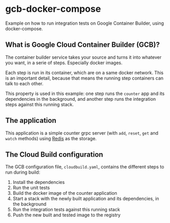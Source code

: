 # gcb-docker-compose

Example on how to run integration tests on Google Container Builder, using
docker-compose.

## What is Google Cloud Container Builder (GCB)?

The container builder service takes your source and turns it into whatever you
want, in a serie of steps. Especially docker images.

Each step is run in its container, which are on a same docker network. This is
an important detail, because that means the running step containers can talk
to each other.

This property is used in this example: one step runs the `counter` app and its
dependencies in the background, and another step runs the integration steps
against this running stack.

## The application

This application is a simple counter grpc server (with `add`, `reset`,
`get` and `watch` methods) using [Redis](https://redis.io/) as the storage.

## The Cloud Build configuration

The GCB configuration file, `cloudbuild.yaml`, contains the different steps to
run during build:
1. Install the dependencies
1. Run the unit tests
1. Build the docker image of the counter application
1. Start a stack with the newly built application and its dependencies, in the
background
1. Run the integration tests against this running stack
1. Push the new built and tested image to the registry
